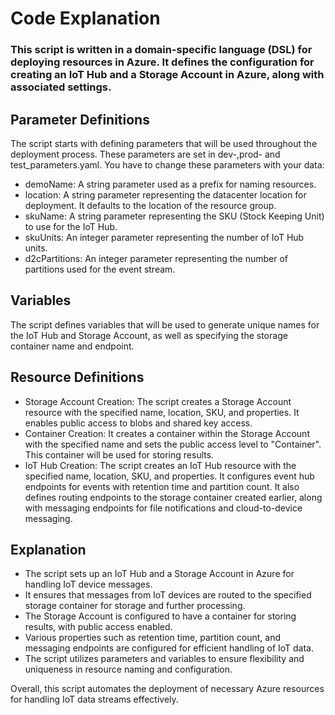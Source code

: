 # Code Explanation 

### This script is written in a domain-specific language (DSL) for deploying resources in Azure. It defines the configuration for creating an IoT Hub and a Storage Account in Azure, along with associated settings.

## Parameter Definitions
The script starts with defining parameters that will be used throughout the deployment process. These parameters are set in dev-,prod- and test_parameters.yaml. You have to change these parameters with your data:

- demoName: A string parameter used as a prefix for naming resources.
- location: A string parameter representing the datacenter location for deployment. It defaults to the location of the resource group.
- skuName: A string parameter representing the SKU (Stock Keeping Unit) to use for the IoT Hub.
- skuUnits: An integer parameter representing the number of IoT Hub units.
- d2cPartitions: An integer parameter representing the number of partitions used for the event stream.

## Variables 
The script defines variables that will be used to generate unique names for the IoT Hub and Storage Account, as well as specifying the storage container name and endpoint.

## Resource Definitions 

- Storage Account Creation: The script creates a Storage Account resource with the specified name, location, SKU, and properties. It enables public access to blobs and shared key access.
- Container Creation: It creates a container within the Storage Account with the specified name and sets the public access level to "Container". This container will be used for storing 
results.
- IoT Hub Creation: The script creates an IoT Hub resource with the specified name, location, SKU, and properties. It configures event hub endpoints for events with retention time and 
partition count. It also defines routing endpoints to the storage container created earlier, along with messaging endpoints for file notifications and cloud-to-device messaging.


## Explanation

- The script sets up an IoT Hub and a Storage Account in Azure for handling IoT device messages.
- It ensures that messages from IoT devices are routed to the specified storage container for storage and further processing.
- The Storage Account is configured to have a container for storing results, with public access enabled.
- Various properties such as retention time, partition count, and messaging endpoints are configured for efficient handling of IoT data.
- The script utilizes parameters and variables to ensure flexibility and uniqueness in resource naming and configuration.

Overall, this script automates the deployment of necessary Azure resources for handling IoT data streams effectively.